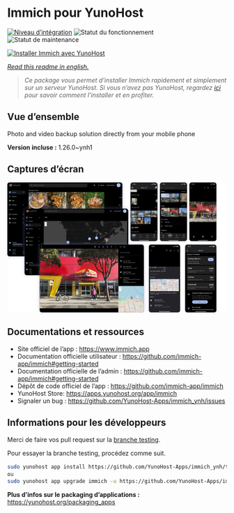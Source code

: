 <!--
N.B.: This README was automatically generated by https://github.com/YunoHost/apps/tree/master/tools/README-generator
It shall NOT be edited by hand.
-->

# Immich pour YunoHost

[![Niveau d’intégration](https://dash.yunohost.org/integration/immich.svg)](https://dash.yunohost.org/appci/app/immich) ![Statut du fonctionnement](https://ci-apps.yunohost.org/ci/badges/immich.status.svg) ![Statut de maintenance](https://ci-apps.yunohost.org/ci/badges/immich.maintain.svg)

[![Installer Immich avec YunoHost](https://install-app.yunohost.org/install-with-yunohost.svg)](https://install-app.yunohost.org/?app=immich)

*[Read this readme in english.](./README.md)*

> *Ce package vous permet d’installer Immich rapidement et simplement sur un serveur YunoHost.
Si vous n’avez pas YunoHost, regardez [ici](https://yunohost.org/#/install) pour savoir comment l’installer et en profiter.*

## Vue d’ensemble

Photo and video backup solution directly from your mobile phone

**Version incluse :** 1.26.0~ynh1

## Captures d’écran

![Capture d’écran de Immich](./doc/screenshots/immich-screenshots.png)

## Documentations et ressources

* Site officiel de l’app : <https://www.immich.app>
* Documentation officielle utilisateur : <https://github.com/immich-app/immich#getting-started>
* Documentation officielle de l’admin : <https://github.com/immich-app/immich#getting-started>
* Dépôt de code officiel de l’app : <https://github.com/immich-app/immich>
* YunoHost Store: <https://apps.yunohost.org/app/immich>
* Signaler un bug : <https://github.com/YunoHost-Apps/immich_ynh/issues>

## Informations pour les développeurs

Merci de faire vos pull request sur la [branche testing](https://github.com/YunoHost-Apps/immich_ynh/tree/testing).

Pour essayer la branche testing, procédez comme suit.

``` bash
sudo yunohost app install https://github.com/YunoHost-Apps/immich_ynh/tree/testing --debug
ou
sudo yunohost app upgrade immich -u https://github.com/YunoHost-Apps/immich_ynh/tree/testing --debug
```

**Plus d’infos sur le packaging d’applications :** <https://yunohost.org/packaging_apps>